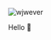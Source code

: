 <p align="left"> 
    <img src="https://komarev.com/ghpvc/?username=wjwever" alt="wjwever" /> 
</p>
Hello 👋




